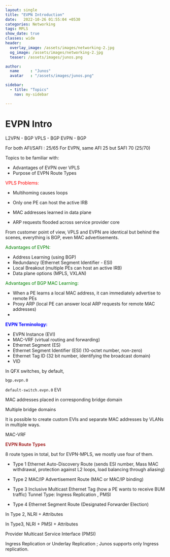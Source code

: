 ```yaml
---
layout: single
title: "EVPN Introduction"
date:   2022-10-26 01:55:04 +0530
categories: Networking
tags: MPLS
show_date: true
classes: wide
header:
  overlay_image: /assets/images/networking-2.jpg
  og_image: /assets/images/networking-2.jpg
  teaser: /assets/images/junos.png

author:
  name     : "Junos"
  avatar   : "/assets/images/junos.png"

sidebar:
  - title: "Topics"
    nav: my-sidebar

---
```


# EVPN Intro

L2VPN - BGP
VPLS - BGP
EVPN - BGP

For both AFI/SAFI : 25/65
For EVPN, same AFI 25 but SAFI 70 (25/70)



Topics to be familiar with:
- Advantages of EVPN over VPLS
- Purpose of EVPN Route Types 

<span style="color:red"> VPLS Problems:</span>

- Multihoming causes loops 

- Only one PE can host the active IRB

- MAC addresses learned in data plane

- ARP requests flooded across service provider core



From customer point of view, VPLS and EVPN are identical but behind the scenes, everything is BGP, even MAC advertisements.

<span style="color:green">Advantages of EVPN:</span>

- Address Learning (using BGP)
- Redundancy (Ethernet Segment Identifier - ESI)
- Local Breakout (multiple PEs can host an active IRB)
- Data plane options (MPLS, VXLAN)

<span style="color:green">Advantages of BGP MAC Learning:</span>

- When a PE learns a local MAC address, it can immediately advertise to remote PEs
- Proxy ARP (local PE can answer local ARP requests for remote MAC addresses)
- 



<span style="color:blue">**EVPN Terminology:**</span>

- EVPN Instance (EVI)
- MAC-VRF (virtual routing and forwarding)
- Ethernet Segment (ES)
- Ethernet Segment Identifier (ESI) (10-octet number, non-zero)
- Ethernet Tag ID (32 bit number, identifying the broadcast domain)
- VID 



In QFX switches, by default,

`bgp.evpn.0`

`default-switch.evpn.0` EVI 

MAC addresses placed in corresponding bridge domain

Multiple bridge domains

It is possible to create custom EVIs and separate MAC addresses by VLANs in multiple ways.

MAC-VRF



<span style="color:brown">**EVPN Route Types**</span>

8 route types in total, but for EVPN-MPLS, we mostly use four of them.

- Type 1 Ethernet Auto-Discovery Route (sends ESI number, Mass MAC withdrawal, protection against L2 loops, load balancing through aliasing)

- Type 2 MAC/IP Advertisement Route (MAC or MAC/IP binding)

- Type 3 Inclusive Multicast Ethernet Tag (how a PE wants to receive BUM traffic) Tunnel Type: Ingress Replication , PMSI

- Type 4 Ethernet Segment Route (Designated Forwarder Election)

In Type 2, NLRI + Attributes

In Type3, NLRI + PMSI + Attributes

Provider Multicast Service Interface (PMSI)

Ingress Replication or Underlay Replication  ; Junos supports only Ingress replication.


